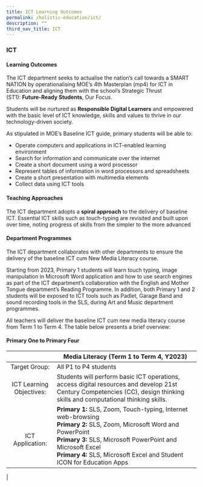```yaml
---
title: ICT Learning Outcomes
permalink: /holistic-education/ict/
description: ""
third_nav_title: ICT
---
```

### **ICT**
#### **Learning Outcomes**
The ICT department seeks to actualise the nation’s call towards a SMART NATION by operationalising MOE’s 4th Masterplan (mp4) for ICT in Education and aligning them with the school’s Strategic Thrust (ST1): **Future-Ready Students**, Our Focus. 

Students will be nurtured as **Responsible Digital Learners** and empowered with the basic level of ICT knowledge, skills and values to thrive in our technology-driven society.

As stipulated in MOE’s Baseline ICT guide, primary students will be able to:

* Operate computers and applications in ICT-enabled learning environment
* Search for information and communicate over the internet
* Create a short document using a word processor
* Represent tables of information in word processors and spreadsheets
* Create a short presentation with multimedia elements
* Collect data using ICT tools

#### **Teaching Approaches**
The ICT department adopts a **spiral approach** to the delivery of baseline ICT. Essential ICT skills such as touch-typing are revisited and built upon over time, noting progress of skills from the simpler to the more advanced

#### **Department Programmes**
The ICT department collaborates with other departments to ensure the delivery of the baseline ICT cum New Media Literacy course.

Starting from 2023, Primary 1 students will learn touch typing, image manipulation in Microsoft Word application and how to use search engines as part of the ICT department’s collaboration with the English and Mother Tongue department’s Reading Programme. In addition, both Primary 1 and 2 students will be exposed to ICT tools such as Padlet, Garage Band and sound recording tools in the SLS, during Art and Music department programmes. 

All teachers will deliver the baseline ICT cum new media literacy course from Term 1 to Term 4. The table below presents a brief overview:

#### **Primary One to Primary Four**

|  | Media Literacy (Term 1 to Term 4, Y2023) |
|:---:|---|
| Target Group: | All P1 to P4 students |
| ICT Learning Objectives: | Students will perform basic ICT operations, access digital resources and develop 21st Century Competencies (CC), design thinking skills and computational thinking skills. |
| <br>ICT Application: | **Primary 1:**  SLS, Zoom, Touch-typing, Internet web-browsing <br>**Primary 2:**  SLS, Zoom, Microsoft Word and PowerPoint <br>**Primary 3:**  SLS, Microsoft PowerPoint and Microsoft Excel <br>**Primary 4:**  SLS, Microsoft Excel and Student ICON for Education Apps |
|




